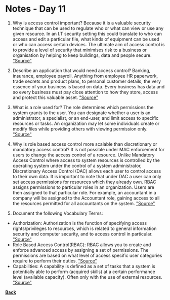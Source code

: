 # Notes - Day 11

1. Why is access control important? Because it is a valuable security technique that can be used to regulate who or what can view or use any given resource. In an I.T security setting this could translate to who can access and edit a particular file, what kinds of equipment can be used or who can access certain devices. The ultimate aim of access control is to provide a level of security that minimises risk to a business or organisation by helping to keep buildings, data and people secure. <a href = "https://premieritsolution.co.uk/the-important-of-access-control/">"Source"</a>

2. Describe an application that would need access control? Banking, insurance, employee payroll. Anything from employee HR paperwork, trade secrets and product plans, to personal customer details, the very essence of your business is based on data. Every business has data and so every business must pay close attention to how they store, access and protect this valuable asset. <a href = "https://premieritsolution.co.uk/the-important-of-access-control/">"Source"</a>

3. What is a role used for?  The role determines which permissions the system grants to the user. You can designate whether a user is an administrator, a specialist, or an end-user, and limit access to specific resources or tasks. An organization may let some individuals create or modify files while providing others with viewing permission only. <a href = "https://www.imperva.com/learn/data-security/role-based-access-control-rbac/">"Source"</a>

4. Why is role based access control more scalable than discretionary or mandatory access control? It is not possible under MAC enforcement for users to change the access control of a resource. Unlike Mandatory Access Control where access to system resources is controlled by the operating system under the control of a system administrator, Discretionary Access Control (DAC) allows each user to control access to their own data. It is important to note that under DAC a user can only set access permissions for resources which they already own. RBAC assigns permissions to particular roles in an organization. Users are then assigned to that particular role. For example, an accountant in a company will be assigned to the Accountant role, gaining access to all the resources permitted for all accountants on the system. <a href = "https://www.techotopia.com/index.php/Mandatory,_Discretionary,_Role_and_Rule_Based_Access_Control">"Source"</a>

5. Document the following Vocabulary Terms:

- Authorization: Authorization is the function of specifying access rights/privileges to resources, which is related to general information security and computer security, and to access control in particular. <a href = "https://en.wikipedia.org/wiki/Authorization">"Source"</a>
- Role Based Access Control(RBAC): RBAC allows you to create and enforce advanced access by assigning a set of permissions. The permissions are based on what level of access specific user categories require to perform their duties. <a href = "https://www.sailpoint.com/identity-library/what-is-role-based-access-control/?elqct=PaidMedia&elqchannel=GoogleSearch&elqcta=CjwKCAiAlrSPBhBaEiwAuLSDUIXa3nNPXZ7m4DTufVavWQ3psabSNXoP9H-OdxVTb5DlwOeTqLNRbRoC4gsQAvD_BwE&gclid=CjwKCAiAlrSPBhBaEiwAuLSDUIXa3nNPXZ7m4DTufVavWQ3psabSNXoP9H-OdxVTb5DlwOeTqLNRbRoC4gsQAvD_BwE">"Source"</a>
- Capabilities: A capability is defined as a set of tasks that a system is potentially able to perform (acquired skills) at a certain performance level (available capacity). Often only with the use of external resources. <a href = "https://www.dragon1.com/terms/capability-definition">"Source"</a>

**<a href = "https://github.com/scottie-l/reading-notes/tree/main/reading-notes-401">Back</a>**
